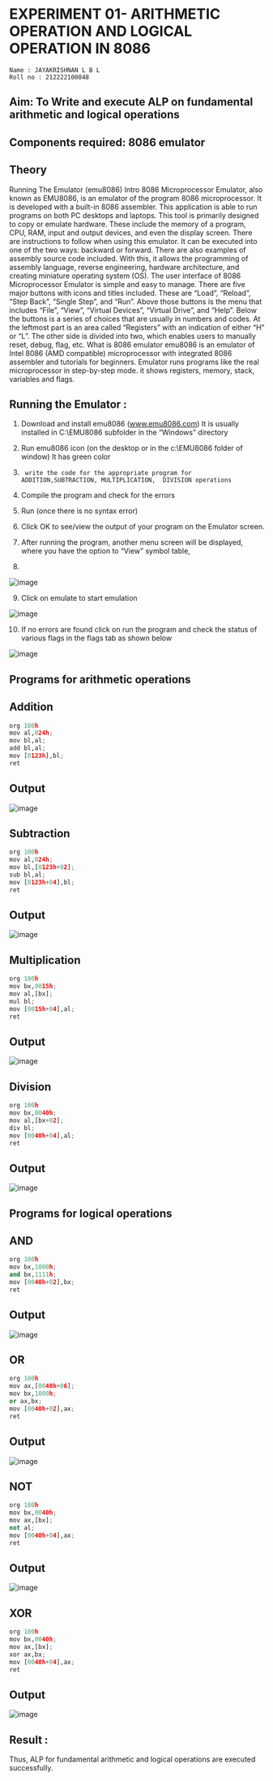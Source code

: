 # EXPERIMENT 01- ARITHMETIC OPERATION AND LOGICAL OPERATION IN 8086

```
Name : JAYAKRISHNAN L B L
Roll no : 212222100048
```

## Aim: To Write and execute ALP on fundamental arithmetic and logical operations
## Components required: 8086  emulator 
## Theory 
Running The Emulator (emu8086) Intro 8086 Microprocessor Emulator, also known as EMU8086, is an emulator of the program 8086 microprocessor. It is developed with a built-in 8086 assembler. This application is able to run programs on both PC desktops and laptops. This tool is primarily designed to copy or emulate hardware. These include the memory of a program, CPU, RAM, input and output devices, and even the display screen. There are instructions to follow when using this emulator. It can be executed into one of the two ways: backward or forward. There are also examples of assembly source code included. With this, it allows the programming of assembly language, reverse engineering, hardware architecture, and creating miniature operating system (OS). The user interface of 8086 Microprocessor Emulator is simple and easy to manage. There are five major buttons with icons and titles included. These are “Load”, “Reload”, “Step Back”, “Single Step”, and “Run”. Above those buttons is the menu that includes “File”, “View”, “Virtual Devices”, “Virtual Drive”, and “Help”. Below the buttons is a series of choices that are usually in numbers and codes. At the leftmost part is an area called “Registers” with an indication of either “H” or “L”. The other side is divided into two, which enables users to manually reset, debug, flag, etc. What is 8086 emulator emu8086 is an emulator of Intel 8086 (AMD compatible) microprocessor with integrated 8086 assembler and tutorials for beginners. Emulator runs programs like the real microprocessor in step-by-step mode. it shows registers, memory, stack, variables and flags.


 ## Running the Emulator :
1.	Download and install emu8086 (www.emu8086.com) It is usually installed in C:\EMU8086 subfolder in the “Windows” directory
2.	  Run  emu8086 icon (on the desktop or in the c:\EMU8086 folder of window) It has green color 
 
 
3.		write the code for the appropriate program for ADDITION,SUBTRACTION, MULTIPLICATION,  DIVISION operations 

4.	 Compile the program and check for the errors 
5.	Run (once there is no syntax error) 

6.	Click OK to see/view the output of your program on the Emulator screen. 


7.	After running the program, another menu screen will be displayed, where you have the option to “View” symbol table,
8.	 


![image](https://user-images.githubusercontent.com/36288975/189273263-d65baae9-4b8f-4723-afb3-c0ffa4052b04.png)











9.	Click on emulate to start emulation 








![image](https://user-images.githubusercontent.com/36288975/189273273-9bb36ec1-e2e8-4892-8d35-37707332bfdc.png)








10.	If no errors are found click on run the program and check the status of various flags in the flags tab as shown below 






![image](https://user-images.githubusercontent.com/36288975/189273277-113a2a33-4a40-4ff8-95a5-ecd3a1f504fe.png)







## Programs for arithmetic  operations

## Addition  
```python
org 100h
mov al,024h;
mov bl,al;
add bl,al;
mov [0123h],bl;
ret
```

## Output  
 ![image](https://github.com/Jayakrishnan22003251/EXPERIMENT--01-ALP-FOR-8086/assets/120232371/ce0a7579-1e04-4f7e-8427-af7e0467ae2b)

## Subtraction 
```python
org 100h
mov al,024h;
mov bl,[0123h+02];
sub bl,al;
mov [0123h+04],bl;
ret
```
## Output
![image](https://github.com/Jayakrishnan22003251/EXPERIMENT--01-ALP-FOR-8086/assets/120232371/c8cc0918-d169-4573-bd2c-acd61e534281)

## Multiplication
```python
org 100h
mov bx,0015h;
mov al,[bx];
mul bl;
mov [0015h+04],al;
ret
```
 ## Output  
![image](https://github.com/Jayakrishnan22003251/EXPERIMENT--01-ALP-FOR-8086/assets/120232371/cb7911a3-753b-444b-ad1d-50114c64ca97)


## Division
```python
org 100h
mov bx,0040h;
mov al,[bx+02];
div bl;
mov [0040h+04],al;
ret
```
## Output  
![image](https://github.com/Jayakrishnan22003251/EXPERIMENT--01-ALP-FOR-8086/assets/120232371/8e1b0784-89f4-4e15-aada-85f2871a5ea2)

## Programs for logical  operations

## AND
```python
org 100h
mov bx,1000h;
and bx,1111h;
mov [0040h+02],bx;
ret
```
## Output 
![image](https://github.com/Jayakrishnan22003251/EXPERIMENT--01-ALP-FOR-8086/assets/120232371/380eb8b2-be95-414c-9eef-e7455ac8083a)

## OR
```python
org 100h
mov ax,[0040h+06];
mov bx,1000h;
or ax,bx;
mov [0040h+02],ax;
ret
```
## Output
![image](https://github.com/Jayakrishnan22003251/EXPERIMENT--01-ALP-FOR-8086/assets/120232371/372bd3ba-09b4-47c0-8cd3-2a6c5e9447b0)

## NOT
```python
org 100h
mov bx,0040h;
mov ax,[bx]; 
not al;
mov [0040h+04],ax;
ret
```
## Output
![image](https://github.com/Jayakrishnan22003251/EXPERIMENT--01-ALP-FOR-8086/assets/120232371/57ff6c88-2341-4eb3-bbfc-b1f9cb8fe8cc)

## XOR
```python
org 100h
mov bx,0040h;
mov ax,[bx]; 
xor ax,bx;
mov [0040h+04],ax;
ret
```
## Output
![image](https://github.com/Jayakrishnan22003251/EXPERIMENT--01-ALP-FOR-8086/assets/120232371/4ef2fb5c-0e99-4427-93b6-7cafa2ae77ff)

## Result :
Thus, ALP for fundamental arithmetic and logical operations are executed successfully.








